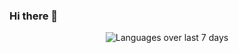 ### Hi there 👋

<!--
**SirvanCheraghi/SirvanCheraghi** is a ✨ _special_ ✨ repository because its `README.md` (this file) appears on your GitHub profile.

Here are some ideas to get you started:

- 🔭 I’m currently working on ...
- 🌱 I’m currently learning ...
- 👯 I’m looking to collaborate on ...
- 🤔 I’m looking for help with ...
- 💬 Ask me about ...
- 📫 How to reach me: ...
- 😄 Pronouns: ...
- ⚡ Fun fact: ...
-->

<div align='center'>
    <img src='https://github-readme-stats.vercel.app/api/wakatime?username=SirvanCheraghi&layout=compact' alt='Languages over last 7 days ' align='center' />
</div>
